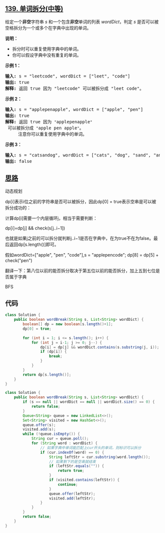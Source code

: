 ## [139. 单词拆分(中等)](https://leetcode-cn.com/problems/word-break/)
<div class="notranslate"><p>给定一个<strong>非空</strong>字符串 <em>s</em> 和一个包含<strong>非空</strong>单词的列表 <em>wordDict</em>，判定&nbsp;<em>s</em> 是否可以被空格拆分为一个或多个在字典中出现的单词。</p>

<p><strong>说明：</strong></p>

<ul>
	<li>拆分时可以重复使用字典中的单词。</li>
	<li>你可以假设字典中没有重复的单词。</li>
</ul>

<p><strong>示例 1：</strong></p>

<pre><strong>输入:</strong> s = "leetcode", wordDict = ["leet", "code"]
<strong>输出:</strong> true
<strong>解释:</strong> 返回 true 因为 "leetcode" 可以被拆分成 "leet code"。
</pre>

<p><strong>示例 2：</strong></p>

<pre><strong>输入:</strong> s = "applepenapple", wordDict = ["apple", "pen"]
<strong>输出:</strong> true
<strong>解释:</strong> 返回 true 因为 <code>"</code>applepenapple<code>"</code> 可以被拆分成 <code>"</code>apple pen apple<code>"</code>。
&nbsp;    注意你可以重复使用字典中的单词。
</pre>

<p><strong>示例 3：</strong></p>

<pre><strong>输入:</strong> s = "catsandog", wordDict = ["cats", "dog", "sand", "and", "cat"]
<strong>输出:</strong> false
</pre>
</div>

## [思路](https://leetcode-cn.com/problems/word-break/solution/javahui-su-dao-ji-yi-hua-hui-su-zai-dao-dong-tai-g/)

动态规划

dp[i]表示i位之前的字符串是否可以被拆分，因此dp[0] = true表示空串是可以被拆分成功的：

计算dp[i]需要一个内层循环j，相当于需要判断：

dp[i]=dp[j] && check(s[j..i−1])

也就是如果j之前的可以拆分就判断j..i−1是否在字典中，在为true不在为false。最后返回dp[s.length()]即可。

假如wordDict=["apple", "pen", "code"],s = "applepencode";
dp[8] = dp[5] + check("pen")

翻译一下：第八位以前的能否拆分取决于第五位以前的能否拆分，加上五到七位是否属于字典

BFS
## 代码
```java
class Solution {
    public boolean wordBreak(String s, List<String> wordDict) {
        boolean[] dp = new boolean[s.length()+1];
        dp[0] = true;
        
        for (int i = 1; i <= s.length(); i++) {
            for (int j = i-1; j >= 0; j--) {
                dp[i] = dp[j] && wordDict.contains(s.substring(j, i));
                if (dp[i]) {
                    break;
                }
            }
        }
        return dp[s.length()];
    }
}
```

```java
class Solution {
    public boolean wordBreak(String s, List<String> wordDict) {
        if (s == null || wordDict == null || wordDict.size() == 0) {
            return false;
        }
        Queue<String> queue = new LinkedList<>();
        Set<String> visited = new HashSet<>();
        queue.offer(s);
        visited.add(s);
        while (!queue.isEmpty()) {
            String cur = queue.poll();
            for (String word : wordDict) {
                // 如果字典中单词能匹配上cur开头的单词，则标识可以拆分
                if (cur.indexOf(word) == 0) {
                    String leftStr = cur.substring(word.length());
                    // 如果剩下的是空串就结束
                    if (leftStr.equals("")) {
                        return true;
                    }
                    if (visited.contains(leftStr)) {
                        continue;
                    }
                    queue.offer(leftStr);
                    visited.add(leftStr);
                }
            }
        }
        return false;
    }
}
```
